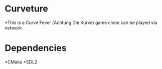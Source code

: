 Curveture
=========

*This is a Curve Fever (Achtung Die Kurve) game clone can be played via network

Dependencies
============

*CMake
*SDL2
